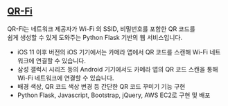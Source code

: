 ## [QR-Fi](http://3.35.218.204:5000)
QR-Fi는 네트워크 제공자가 Wi-Fi 의 SSID, 비밀번호를 포함한 QR 코드를  
쉽게 생성할 수 있게 도와주는 Python Flask 기반의 웹 서비스입니다.  
- iOS 11 이후 버전의 iOS 기기에서는 카메라 앱에서 QR 코드를 스캔해 Wi-Fi 네트워크에 연결할 수 있습니다.
- 삼성 갤럭시 시리즈 등의 Android 기기에서도 카메라 앱의 QR 코드 스캔을 통해 Wi-Fi 네트워크에 연결할 수 있습니다.
- 배경 색상, QR 코드 색상 변경 등 간단한 QR 코드 꾸미기 기능 구현
- Python Flask, Javascript, Bootstrap, jQuery, AWS EC2로 구현 및 배포
